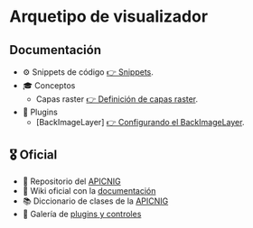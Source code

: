 # Arquetipo de visualizador

## Documentación

* ⚙ Snippets de código [👉 Snippets](documents/snippets.md).
* 🎓 Conceptos
  * Capas raster [👉 Definición de capas raster](documents/concept-rasterLayers.md).
* 🔌 Plugins
  *  [BackImageLayer] [👉 Configurando el BackImageLayer](documents/plugin-BackImgLayer.md).

## 🎖 Oficial

* 🧱️ Repositorio del [APICNIG](https://github.com/IGN-CNIG/API-CNIG)
* 📝 Wiki oficial con la [documentación](https://github.com/IGN-CNIG/API-CNIG/wiki)
* 📚 Diccionario de clases de la [APICNIG](http://componentes.ign.es/api-core/doc/module-M_Control-Control.html)
* 🔌 Galería de [plugins y controles](https://componentes.cnig.es/api-core/test.html)
